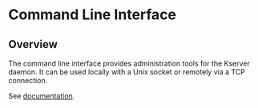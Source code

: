 # Command Line Interface

## Overview

The command line interface provides administration tools for the Kserver daemon. 
It can be used locally with a Unix socket or remotely via a TCP connection.

See [documentation](../doc/command_line_interface.md).
